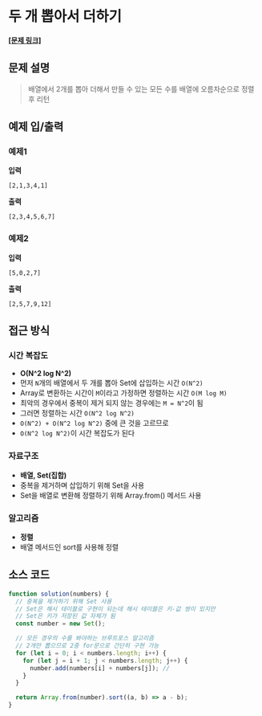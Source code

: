 # 두 개 뽑아서 더하기

**[\[문제 링크\]](https://school.programmers.co.kr/learn/courses/30/lessons/68644)**

## 문제 설명

> 배열에서 2개를 뽑아 더해서 만들 수 있는 모든 수를 배열에 오름차순으로 정렬 후 리턴

## 예제 입/출력

### 예제1

**입력**

```
[2,1,3,4,1]
```

**출력**

```
[2,3,4,5,6,7]
```

### 예제2

**입력**

```
[5,0,2,7]
```

**출력**

```
[2,5,7,9,12]
```

## 접근 방식

### 시간 복잡도

- **O(N^2 log N^2)**
- 먼저 `N`개의 배열에서 두 개를 뽑아 Set에 삽입하는 시간 `O(N^2)`
- Array로 변환하는 시간이 `M`이라고 가정하면 정렬하는 시간 `O(M log M)`
- 최악의 경우에서 중복이 제거 되지 않는 경우에는 `M = N^2`이 됨
- 그러면 정렬하는 시간 `O(N^2 log N^2)`
- `O(N^2) + O(N^2 log N^2)` 중에 큰 것을 고르므로
- `O(N^2 log N^2)`이 시간 복잡도가 된다

### 자료구조

- **배열, Set(집합)**
- 중복을 제거하며 삽입하기 위해 Set을 사용
- Set을 배열로 변환해 정렬하기 위해 Array.from() 메서드 사용

### 알고리즘

- **정렬**
- 배열 메서드인 sort를 사용해 정렬

## 소스 코드

```javascript
function solution(numbers) {
  // 중복을 제거하기 위해 Set 사용
  // Set은 해시 테이블로 구현이 되는데 해시 테이블은 키-값 쌍이 있지만
  // Set은 키가 저장된 값 자체가 됨
  const number = new Set();

  // 모든 경우의 수를 봐야하는 브루트포스 알고리즘
  // 2개만 뽑으므로 2중 for문으로 간단히 구현 가능
  for (let i = 0; i < numbers.length; i++) {
    for (let j = i + 1; j < numbers.length; j++) {
      number.add(numbers[i] + numbers[j]); //
    }
  }

  return Array.from(number).sort((a, b) => a - b);
}
```

